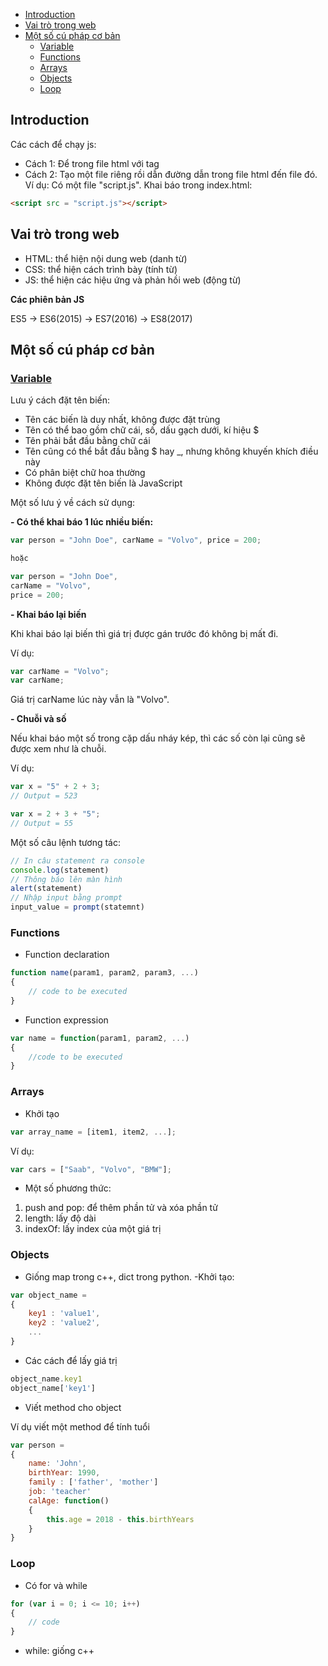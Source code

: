 - [Introduction](#introduction)
- [Vai trò trong web](#vai-tr%c3%b2-trong-web)
- [Một số cú pháp cơ bản](#m%e1%bb%99t-s%e1%bb%91-c%c3%ba-ph%c3%a1p-c%c6%a1-b%e1%ba%a3n)
  - [Variable](#variable)
  - [Functions](#functions)
  - [Arrays](#arrays)
  - [Objects](#objects)
  - [Loop](#loop)

## Introduction

Các cách để chạy js:

- Cách 1: Để trong file html với tag **<script> </script>**
- Cách 2: Tạo một file riêng rồi dẫn đường dẫn trong file html đến file đó.
Ví dụ: Có một file "script.js". Khai báo trong index.html:

```html
<script src = "script.js"></script>
```

## Vai trò trong web

- HTML: thể hiện nội dung web (danh từ)
- CSS: thể hiện cách trình bày (tính từ)
- JS: thể hiện các hiệu ứng và phản hồi web (động từ)

**Các phiên bản JS**

ES5 -> ES6(2015) -> ES7(2016) -> ES8(2017)

## Một số cú pháp cơ bản

### [Variable](https://www.w3schools.com/js/js_variables.asp)

Lưu ý cách đặt tên biến:

- Tên các biến là duy nhất, không được đặt trùng
- Tên có thể bao gồm chữ cái, số, dấu gạch dưới, kí hiệu $
- Tên phải bắt đầu bằng chữ cái
- Tên cũng có thể bắt đầu bằng $ hay _, nhưng không khuyến khích điều này
- Có phân biệt chữ hoa thường
- Không được đặt tên biến là JavaScript

Một số lưu ý về cách sử dụng:

**- Có thể khai báo 1 lúc nhiều biến:**

```javascript
var person = "John Doe", carName = "Volvo", price = 200;

hoặc

var person = "John Doe",
carName = "Volvo",
price = 200;
```

**- Khai báo lại biến**

Khi khai báo lại biến thì giá trị được gán trước đó không bị mất đi.

Ví dụ:

```javascript
var carName = "Volvo";
var carName;
```

Giá trị carName lúc này vẫn là "Volvo".

**- Chuỗi và số**

Nếu khai báo một số trong cặp dấu nháy kép, thì các số còn lại cũng sẽ được xem như là chuỗi.

Ví dụ:

```javascript
var x = "5" + 2 + 3;
// Output = 523
```

```javascript
var x = 2 + 3 + "5";
// Output = 55
```

Một số câu lệnh tương tác:

```javascript
// In câu statement ra console
console.log(statement)
// Thông báo lên màn hình
alert(statement)
// Nhập input bằng prompt
input_value = prompt(statemnt)
```

### Functions

- Function declaration
  
```js
function name(param1, param2, param3, ...)
{
    // code to be executed
}
```

- Function expression

```js
var name = function(param1, param2, ...)
{
    //code to be executed
}
```

### Arrays

- Khởi tạo

```js
var array_name = [item1, item2, ...];
```

Ví dụ:

```js
var cars = ["Saab", "Volvo", "BMW"];
```

- Một số phương thức:

1. push and pop: để thêm phần tử và xóa phần tử
2. length: lấy độ dài
3. indexOf: lấy index của một giá trị
   
### Objects

- Giống map trong c++, dict trong python.
-Khởi tạo:

```js
var object_name =
{
    key1 : 'value1',
    key2 : 'value2',
    ...
}
```

- Các cách để lấy giá trị

```js
object_name.key1
object_name['key1']
```

- Viết method cho object

Ví dụ viết một method để tính tuổi

```js
var person =
{
    name: 'John',
    birthYear: 1990,
    family : ['father', 'mother']
    job: 'teacher'
    calAge: function()
    {
        this.age = 2018 - this.birthYears
    }
}
```

### Loop

- Có for và while

```js
for (var i = 0; i <= 10; i++)
{
    // code
}
```

- while: giống c++
